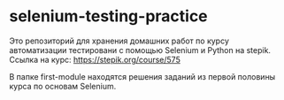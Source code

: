 # selenium-testing-practice
Это репозиторий для хранения домашних работ по курсу автоматизации тестировани с помощью Selenium и Python на stepik.
Ссылка на курс: https://stepik.org/course/575

В папке first-module находятся решения заданий из первой половины курса по основам Selenium.
